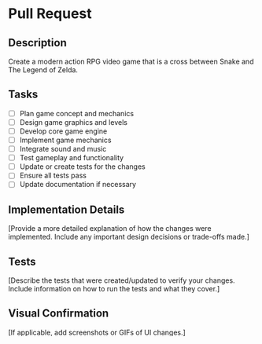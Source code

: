 # Pull Request

## Description

Create a modern action RPG video game that is a cross between Snake and The Legend of Zelda.

## Tasks

- [ ] Plan game concept and mechanics
- [ ] Design game graphics and levels
- [ ] Develop core game engine
- [ ] Implement game mechanics
- [ ] Integrate sound and music
- [ ] Test gameplay and functionality
- [ ] Update or create tests for the changes
- [ ] Ensure all tests pass
- [ ] Update documentation if necessary

## Implementation Details

[Provide a more detailed explanation of how the changes were implemented. Include any important design decisions or trade-offs made.]

## Tests

[Describe the tests that were created/updated to verify your changes. Include information on how to run the tests and what they cover.]

## Visual Confirmation

[If applicable, add screenshots or GIFs of UI changes.]

## Related Issues

[If this PR addresses any issues, reference them here. Example: `Fixes #123`]

## Notes for Reviewers

[Add any specific notes or instructions for the reviewers. Highlight areas that may need extra attention or explanation.]

## Checklist

- [ ] Code follows the project's style guide
- [ ] Changes are thoroughly tested
- [ ] Documentation has been updated (if necessary)
- [ ] No new warnings or errors introduced
- [ ] Code is ready for review and merge

## Additional Context

[Add any additional context or information that might be helpful for understanding and reviewing this PR.]
